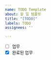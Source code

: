 ```yaml
---
name: TODO Template
about: 할 일 템플릿
title: "[TODO]"
labels: TODO
assignees: ''

---
```


- [ ] 업무
- [x] 완료된 업무
